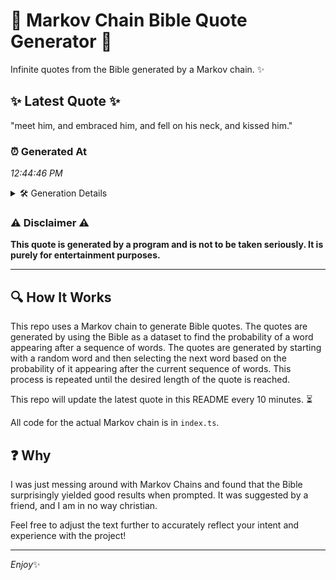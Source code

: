 # 📖 Markov Chain Bible Quote Generator 📖

Infinite quotes from the Bible generated by a Markov chain. ✨

## ✨ Latest Quote ✨
"meet him, and embraced him, and fell on his neck, and kissed him."

### ⏰ Generated At
*12:44:46 PM*

<details>
    <summary>🛠️ Generation Details</summary>
    <p>
        <strong>🌱 Seed:</strong> meet<br>
        <strong>🔄 Iterations:</strong> 12<br>
        <strong>📜 Context History:</strong><br>[ meet ]: him,<br>[ meet, him, ]: and<br>[ meet, him,, and ]: embraced<br>[ meet, him,, and, embraced ]: him,<br>[ meet, him,, and, embraced, him, ]: and<br>[ meet, him,, and, embraced, him,, and ]: fell<br>[ him,, and, embraced, him,, and, fell ]: on<br>[ and, embraced, him,, and, fell, on ]: his<br>[ embraced, him,, and, fell, on, his ]: neck,<br>[ him,, and, fell, on, his, neck, ]: and<br>[ and, fell, on, his, neck,, and ]: kissed<br>[ fell, on, his, neck,, and, kissed ]: him.<br>
    </p>
</details>

### ⚠️ Disclaimer ⚠️
**This quote is generated by a program and is not to be taken seriously. It is purely for entertainment purposes.**

---

## 🔍 How It Works

This repo uses a Markov chain to generate Bible quotes. The quotes are generated by using the Bible as a dataset to find the probability of a word appearing after a sequence of words. The quotes are generated by starting with a random word and then selecting the next word based on the probability of it appearing after the current sequence of words. This process is repeated until the desired length of the quote is reached.

This repo will update the latest quote in this README every 10 minutes. ⏳

All code for the actual Markov chain is in `index.ts`.

## ❓ Why

I was just messing around with Markov Chains and found that the Bible surprisingly yielded good results when prompted. 
It was suggested by a friend, and I am in no way christian.

Feel free to adjust the text further to accurately reflect your intent and experience with the project!

---

*Enjoy*✨
